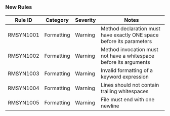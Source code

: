 ### New Rules

Rule ID | Category | Severity | Notes
--------|----------|----------|--------------------
RMSYN1001  |  Formatting  |  Warning | Method declaration must have exactly ONE space before its parameters
RMSYN1002  |  Formatting  |  Warning | Method invocation must not have a whitespace before its arguments
RMSYN1003  |  Formatting  |  Warning | Invalid formatting of a keyword expression
RMSYN1004  |  Formatting  |  Warning | Lines should not contain trailing whitespaces
RMSYN1005  |  Formatting  |  Warning | File must end with one newline
